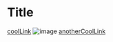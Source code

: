# Title
[coolLink](aCoolLink.com)
![image](uhohimageshouldntprint.png)
[anotherCoolLink](anotherLink.org)
